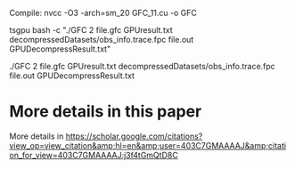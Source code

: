 Compile:
nvcc -O3 -arch=sm_20 GFC_11.cu -o GFC

tsgpu bash -c "./GFC 2 file.gfc GPUresult.txt decompressedDatasets/obs_info.trace.fpc file.out GPUDecompressResult.txt"


./GFC 2 file.gfc GPUresult.txt decompressedDatasets/obs_info.trace.fpc file.out GPUDecompressResult.txt

# More details in this paper
More details in https://scholar.google.com/citations?view_op=view_citation&amp;hl=en&amp;user=403C7GMAAAAJ&amp;citation_for_view=403C7GMAAAAJ:j3f4tGmQtD8C
